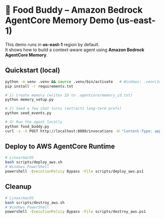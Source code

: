 # 🍝 Food Buddy – Amazon Bedrock AgentCore Memory Demo (us-east-1)

This demo runs in **us-east-1** region by default.  
It shows how to build a context-aware agent using **Amazon Bedrock AgentCore Memory**.

## Quickstart (local)

```bash
python -m venv .venv && source .venv/bin/activate   # Windows: .venv\Scripts\activate
pip install -r requirements.txt

# 1) Create memory (writes ID to .agentcore/memory_id.txt)
python memory_setup.py

# 2) Seed a few chat turns (extracts long-term prefs)
python seed_events.py

# 3) Run the agent locally
python food_buddy.py
curl -s -X POST http://localhost:8080/invocations -H "Content-Type: application/json" -d '{"prompt":"Suggest dinner places"}'
```

## Deploy to AWS AgentCore Runtime

```bash
# Linux/macOS
bash scripts/deploy_aws.sh
# Windows PowerShell
powershell -ExecutionPolicy Bypass -File scripts/deploy_aws.ps1
```

## Cleanup

```bash
# Linux/macOS
bash scripts/destroy_aws.sh
# Windows PowerShell
powershell -ExecutionPolicy Bypass -File scripts/destroy_aws.ps1
```

